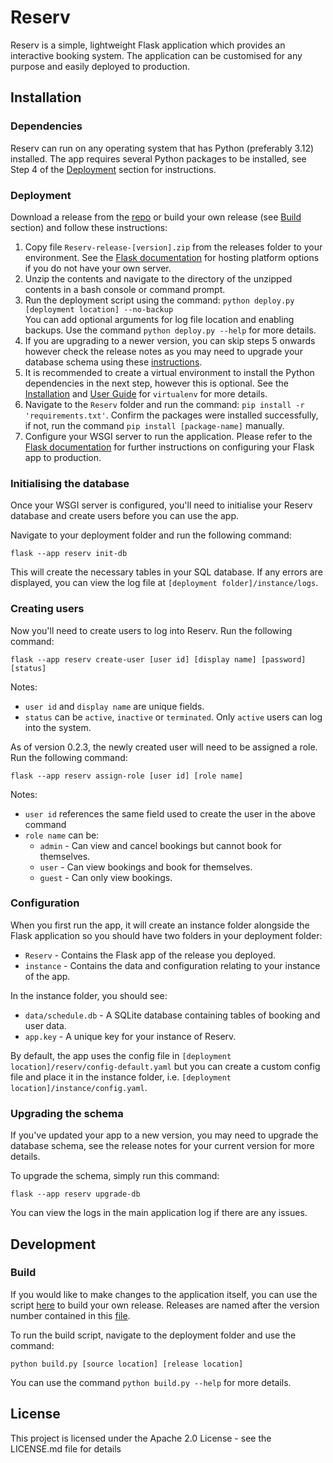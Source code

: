 # Reserv

Reserv is a simple, lightweight Flask application which provides an interactive booking system. The application can be customised for any purpose and easily deployed to production. 

## Installation

### Dependencies

Reserv can run on any operating system that has Python (preferably 3.12) installed. The app requires several Python packages to be installed, see Step 4 of the [Deployment](#Deployment) section for instructions.

### Deployment

Download a release from the [repo](https://github.com/snguyen98/Reserv/tree/main/release) or build your own release (see [Build](#build) section) and follow these instructions:
1. Copy file `Reserv-release-[version].zip` from the releases folder to your environment. See the [Flask documentation](https://flask.palletsprojects.com/en/3.0.x/deploying/) for hosting platform options if you do not have your own server.
2. Unzip the contents and navigate to the directory of the unzipped contents in a bash console or command prompt.
3. Run the deployment script using the command: `python deploy.py [deployment location] --no-backup`  
   You can add optional arguments for log file location and enabling backups. Use the command `python deploy.py --help` for more details.
4. If you are upgrading to a newer version, you can skip steps 5 onwards however check the release notes as you may need to upgrade your database schema using these [instructions](#upgrading-the-schema).
5. It is recommended to create a virtual environment to install the Python dependencies in the next step, however this is optional. See the [Installation](https://virtualenv.pypa.io/en/latest/installation.html) and [User Guide](https://virtualenv.pypa.io/en/latest/user_guide.html) for `virtualenv` for more details.
6. Navigate to the `Reserv` folder and run the command: `pip install -r 'requirements.txt'`. Confirm the packages were installed successfully, if not, run the command `pip install [package-name]` manually.
7. Configure your WSGI server to run the application. Please refer to the [Flask documentation](https://flask.palletsprojects.com/en/3.0.x/deploying/) for further instructions on configuring your Flask app to production.

### Initialising the database

Once your WSGI server is configured, you'll need to initialise your Reserv database and create users before you can use the app.

Navigate to your deployment folder and run the following command:
```
flask --app reserv init-db
```
This will create the necessary tables in your SQL database. If any errors are displayed, you can view the log file at `[deployment folder]/instance/logs`.

### Creating users

Now you'll need to create users to log into Reserv. Run the following command:
```
flask --app reserv create-user [user id] [display name] [password] [status]
```
Notes:
- `user id` and `display name` are unique fields.
- `status` can be `active`, `inactive` or `terminated`. Only `active` users can log into the system.

As of version 0.2.3, the newly created user will need to be assigned a role. Run the following command:
```
flask --app reserv assign-role [user id] [role name]
```
Notes:
- `user id` references the same field used to create the user in the above command
- `role name` can be:
  - `admin` - Can view and cancel bookings but cannot book for themselves.
  - `user` - Can view bookings and book for themselves.
  - `guest` - Can only view bookings.

### Configuration

When you first run the app, it will create an instance folder alongside the Flask application so you should have two folders in your deployment folder:
- `Reserv` - Contains the Flask app of the release you deployed.
- `instance` - Contains the data and configuration relating to your instance of the app.

In the instance folder, you should see:
- `data/schedule.db` - A SQLite database containing tables of booking and user data.
- `app.key` - A unique key for your instance of Reserv.

By default, the app uses the config file in `[deployment location]/reserv/config-default.yaml` but you can create a custom config file and place it in the instance folder, i.e. `[deployment location]/instance/config.yaml`. 

### Upgrading the schema

If you've updated your app to a new version, you may need to upgrade the database schema, see the release notes for your current version for more details.

To upgrade the schema, simply run this command:
```
flask --app reserv upgrade-db
```
You can view the logs in the main application log if there are any issues.

## Development

### Build

If you would like to make changes to the application itself, you can use the script [here](https://github.com/snguyen98/reserv/blob/main/deployment/build.py) to build your own release. Releases are named after the version number contained in this [file](https://github.com/snguyen98/reserv/blob/main/src/reserv/version.txt).

To run the build script, navigate to the deployment folder and use the command:
```
python build.py [source location] [release location]
```
You can use the command `python build.py --help` for more details.

## License

This project is licensed under the Apache 2.0 License - see the LICENSE.md file for details
